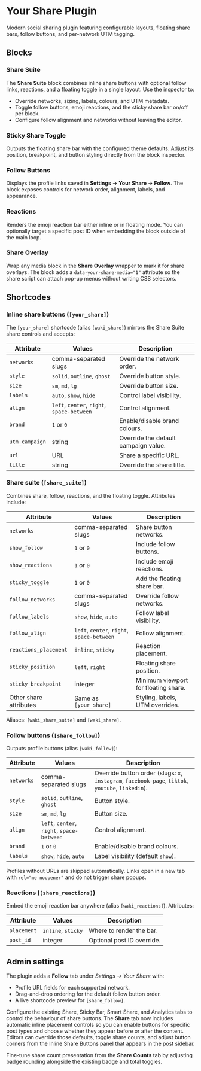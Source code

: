 # Your Share Plugin

Modern social sharing plugin featuring configurable layouts, floating share bars, follow buttons, and per-network UTM tagging.

## Blocks

### Share Suite

The **Share Suite** block combines inline share buttons with optional follow links, reactions, and a floating toggle in a single layout. Use the inspector to:

- Override networks, sizing, labels, colours, and UTM metadata.
- Toggle follow buttons, emoji reactions, and the sticky share bar on/off per block.
- Configure follow alignment and networks without leaving the editor.

### Sticky Share Toggle

Outputs the floating share bar with the configured theme defaults. Adjust its position, breakpoint, and button styling directly from the block inspector.

### Follow Buttons

Displays the profile links saved in **Settings → Your Share → Follow**. The block exposes controls for network order, alignment, labels, and appearance.

### Reactions

Renders the emoji reaction bar either inline or in floating mode. You can optionally target a specific post ID when embedding the block outside of the main loop.

### Share Overlay

Wrap any media block in the **Share Overlay** wrapper to mark it for share overlays. The block adds a `data-your-share-media="1"` attribute so the share script can attach pop-up menus without writing CSS selectors.

## Shortcodes

### Inline share buttons (`[your_share]`)

The `[your_share]` shortcode (alias `[waki_share]`) mirrors the Share Suite share controls and accepts:

| Attribute | Values | Description |
| --- | --- | --- |
| `networks` | comma-separated slugs | Override the network order. |
| `style` | `solid`, `outline`, `ghost` | Override button style. |
| `size` | `sm`, `md`, `lg` | Override button size. |
| `labels` | `auto`, `show`, `hide` | Control label visibility. |
| `align` | `left`, `center`, `right`, `space-between` | Control alignment. |
| `brand` | `1` or `0` | Enable/disable brand colours. |
| `utm_campaign` | string | Override the default campaign value. |
| `url` | URL | Share a specific URL. |
| `title` | string | Override the share title. |

### Share suite (`[share_suite]`)

Combines share, follow, reactions, and the floating toggle. Attributes include:

| Attribute | Values | Description |
| --- | --- | --- |
| `networks` | comma-separated slugs | Share button networks. |
| `show_follow` | `1` or `0` | Include follow buttons. |
| `show_reactions` | `1` or `0` | Include emoji reactions. |
| `sticky_toggle` | `1` or `0` | Add the floating share bar. |
| `follow_networks` | comma-separated slugs | Override follow networks. |
| `follow_labels` | `show`, `hide`, `auto` | Follow label visibility. |
| `follow_align` | `left`, `center`, `right`, `space-between` | Follow alignment. |
| `reactions_placement` | `inline`, `sticky` | Reaction placement. |
| `sticky_position` | `left`, `right` | Floating share position. |
| `sticky_breakpoint` | integer | Minimum viewport for floating share. |
| Other share attributes | Same as `[your_share]` | Styling, labels, UTM overrides. |

Aliases: `[waki_share_suite]` and `[waki_share]`.

### Follow buttons (`[share_follow]`)

Outputs profile buttons (alias `[waki_follow]`):

| Attribute | Values | Description |
| --- | --- | --- |
| `networks` | comma-separated slugs | Override button order (slugs: `x`, `instagram`, `facebook-page`, `tiktok`, `youtube`, `linkedin`). |
| `style` | `solid`, `outline`, `ghost` | Button style. |
| `size` | `sm`, `md`, `lg` | Button size. |
| `align` | `left`, `center`, `right`, `space-between` | Control alignment. |
| `brand` | `1` or `0` | Enable/disable brand colours. |
| `labels` | `show`, `hide`, `auto` | Label visibility (default `show`). |

Profiles without URLs are skipped automatically. Links open in a new tab with `rel="me noopener"` and do not trigger share popups.

### Reactions (`[share_reactions]`)

Embed the emoji reaction bar anywhere (alias `[waki_reactions]`). Attributes:

| Attribute | Values | Description |
| --- | --- | --- |
| `placement` | `inline`, `sticky` | Where to render the bar. |
| `post_id` | integer | Optional post ID override. |

## Admin settings

The plugin adds a **Follow** tab under *Settings → Your Share* with:

- Profile URL fields for each supported network.
- Drag-and-drop ordering for the default follow button order.
- A live shortcode preview for `[share_follow]`.

Configure the existing Share, Sticky Bar, Smart Share, and Analytics tabs to control the behaviour of share buttons. The **Share** tab now includes automatic inline placement controls so you can enable buttons for specific post types and choose whether they appear before or after the content. Editors can override those defaults, toggle share counts, and adjust button corners from the Inline Share Buttons panel that appears in the post sidebar.

Fine-tune share count presentation from the **Share Counts** tab by adjusting badge rounding alongside the existing badge and total toggles.
